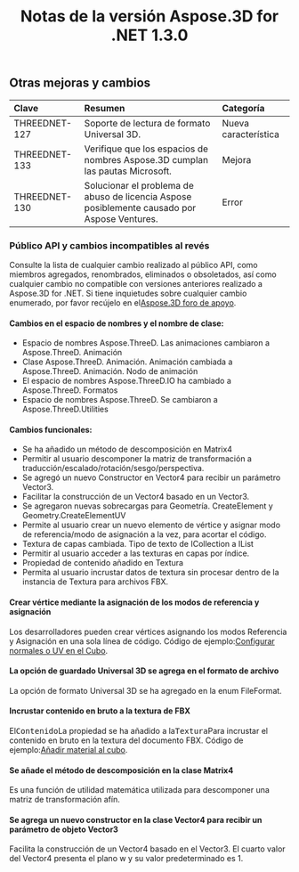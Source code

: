 ﻿---
title: Notas de la versión Aspose.3D for .NET 1.3.0
type: docs
weight: 100
url: /es/net/aspose-3d-for-net-1-3-0-release-notes/
---
## **Otras mejoras y cambios**

|**Clave** |**Resumen** |**Categoría** |
|:- |:- |:- |
|THREEDNET-127 |Soporte de lectura de formato Universal 3D.|Nueva característica|
|THREEDNET-133 |Verifique que los espacios de nombres Aspose.3D cumplan las pautas Microsoft.|Mejora|
|THREEDNET-130 |Solucionar el problema de abuso de licencia Aspose posiblemente causado por Aspose Ventures.|Error|
### **Público API y cambios incompatibles al revés**
Consulte la lista de cualquier cambio realizado al público API, como miembros agregados, renombrados, eliminados o obsoletados, así como cualquier cambio no compatible con versiones anteriores realizado a Aspose.3D for .NET. Si tiene inquietudes sobre cualquier cambio enumerado, por favor recújelo en el[Aspose.3D foro de apoyo](https://forum.aspose.com/c/3d/18).
#### **Cambios en el espacio de nombres y el nombre de clase:**
- Espacio de nombres Aspose.ThreeD. Las animaciones cambiaron a Aspose.ThreeD. Animación
- Clase Aspose.ThreeD. Animación. Animación cambiada a Aspose.ThreeD. Animación. Nodo de animación
- El espacio de nombres Aspose.ThreeD.IO ha cambiado a Aspose.ThreeD. Formatos
- Espacio de nombres Aspose.ThreeD. Se cambiaron a Aspose.ThreeD.Utilities
#### **Cambios funcionales:**
- Se ha añadido un método de descomposición en Matrix4
- Permitir al usuario descomponer la matriz de transformación a traducción/escalado/rotación/sesgo/perspectiva.
- Se agregó un nuevo Constructor en Vector4 para recibir un parámetro Vector3.
- Facilitar la construcción de un Vector4 basado en un Vector3.
- Se agregaron nuevas sobrecargas para Geometría. CreateElement y Geometry.CreateElementUV
- Permite al usuario crear un nuevo elemento de vértice y asignar modo de referencia/modo de asignación a la vez, para acortar el código.
- Textura de capas cambiada. Tipo de texto de ICollection a IList
- Permitir al usuario acceder a las texturas en capas por índice.
- Propiedad de contenido añadido en Textura
- Permita al usuario incrustar datos de textura sin procesar dentro de la instancia de Textura para archivos FBX.
#### **Crear vértice mediante la asignación de los modos de referencia y asignación**
Los desarrolladores pueden crear vértices asignando los modos Referencia y Asignación en una sola línea de código. Código de ejemplo:[Configurar normales o UV en el Cubo](/3d/es/net/set-up-normals-or-uv-on-the-cube-and-add-material-to-3d-entities/).
#### **La opción de guardado Universal 3D se agrega en el formato de archivo**
La opción de formato Universal 3D se ha agregado en la enum FileFormat.
#### **Incrustar contenido en bruto a la textura de FBX**
El<tt>Contenido</tt>La propiedad se ha añadido a la<tt>Textura</tt>Para incrustar el contenido en bruto en la textura del documento FBX. Código de ejemplo:[Añadir material al cubo](/3d/es/net/set-up-normals-or-uv-on-the-cube-and-add-material-to-3d-entities/#SetupnormalsorUVontheCubeandAddmaterialtothecube-Addmaterialtothecube).
#### **Se añade el método de descomposición en la clase Matrix4**
Es una función de utilidad matemática utilizada para descomponer una matriz de transformación afín.
#### **Se agrega un nuevo constructor en la clase Vector4 para recibir un parámetro de objeto Vector3**
Facilita la construcción de un Vector4 basado en el Vector3. El cuarto valor del Vector4 presenta el plano w y su valor predeterminado es 1.
